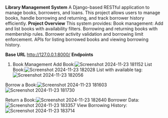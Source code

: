 **Library Management System**
A Django-based RESTful application to manage books, borrowers, and loans. This project allows users to manage books, handle borrowing and returning, and track borrower history efficiently.
**Project Overview**
This system provides:
Book management: Add and list books with availability filters.
Borrowing and returning books with membership rules.
Borrower activity validation and borrowing limit enforcement.
APIs for listing borrowed books and viewing borrowing history.

**Base URL**
http://127.0.0.1:8000/
**Endpoints**
1. Book Management
Add Book:![Screenshot 2024-11-23 181152](https://github.com/user-attachments/assets/ed36f8cf-a2be-433e-95bc-e9ee48206334)
List Book:![Screenshot 2024-11-23 182028](https://github.com/user-attachments/assets/5529dd6f-0b8c-4f1a-a952-407b435804e4)
List with available tag:
![Screenshot 2024-11-23 182056](https://github.com/user-attachments/assets/eae51991-700b-4d84-a38d-6fdc811038ce)

Borrow a Book:![Screenshot 2024-11-23 181603](https://github.com/user-attachments/assets/6bc15b71-5a3d-4472-8968-ffbe30f71a50)
![Screenshot 2024-11-23 181730](https://github.com/user-attachments/assets/c0780387-7fae-4976-8139-2ee5a1e8c8f4)

Return a Book:![Screenshot 2024-11-23 182640](https://github.com/user-attachments/assets/dfc38b19-0e25-43bf-9c46-44247427a890)
Borrower Data:![Screenshot 2024-11-23 183357](https://github.com/user-attachments/assets/90293773-9ec3-4231-8914-83e1d1172891)
View Borrowing History:
![Screenshot 2024-11-23 183714](https://github.com/user-attachments/assets/0fdf474c-45ab-4bc3-8ddc-066b3965dc77)


